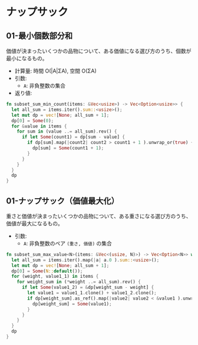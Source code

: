 # ナップサック

## 01-最小個数部分和

価値が決まったいくつかの品物について、ある価値になる選び方のうち、個数が最小になるもの。

* 計算量: 時間 O(|A|ΣA), 空間 O(ΣA)
* 引数:
  * `A`: 非負整数の集合
* 返り値: 

```rust
fn subset_sum_min_count(items: &Vec<usize>) -> Vec<Option<usize>> {
  let all_sum = items.iter().sum::<usize>();
  let mut dp = vec![None; all_sum + 1];
  dp[0] = Some(0);
  for &value in items {
    for sum in (value ..= all_sum).rev() {
      if let Some(count1) = dp[sum - value] {
        if dp[sum].map(|count2| count2 > count1 + 1 ).unwrap_or(true) {
          dp[sum] = Some(count1 + 1);
        }
      }
    }
  }
  dp
}
```

## 01-ナップサック（価値最大化）

重さと価値が決まったいくつかの品物について、ある重さになる選び方のうち、価値が最大になるもの。

* 引数:
  * `A`: 非負整数のペア `(重さ, 価値)` の集合

```rust
fn subset_sum_max_value<N>(items: &Vec<(usize, N)>) -> Vec<Option<N>> where N: Clone + std::ops::Add<Output = N> + Ord + Default {
  let all_sum = items.iter().map(|a| a.0 ).sum::<usize>();
  let mut dp = vec![None; all_sum + 1];
  dp[0] = Some(N::default());
  for (weight, value1_1) in items {
    for weight_sum in (*weight ..= all_sum).rev() {
      if let Some(value1_2) = &dp[weight_sum - weight] {
        let value1 = value1_1.clone() + value1_2.clone();
        if dp[weight_sum].as_ref().map(|value2| value2 < &value1 ).unwrap_or(true) {
          dp[weight_sum] = Some(value1);
        }
      }
    }
  }
  dp
}
```
